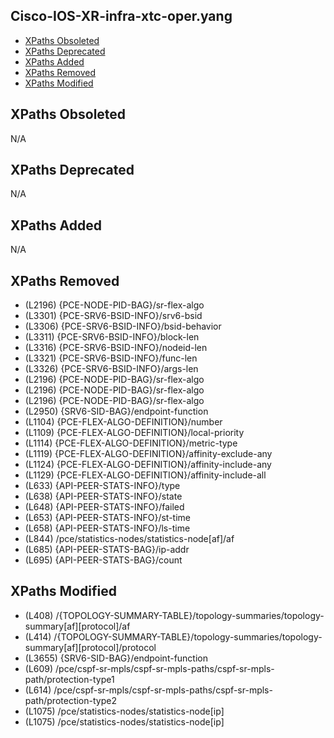 ## Cisco-IOS-XR-infra-xtc-oper.yang

- [XPaths Obsoleted](#xpaths-obsoleted)
- [XPaths Deprecated](#xpaths-deprecated)
- [XPaths Added](#xpaths-added)
- [XPaths Removed](#xpaths-removed)
- [XPaths Modified](#xpaths-modified)

## XPaths Obsoleted

N/A

## XPaths Deprecated

N/A

## XPaths Added

N/A

## XPaths Removed

- (L2196)	{PCE-NODE-PID-BAG}/sr-flex-algo
- (L3301)	{PCE-SRV6-BSID-INFO}/srv6-bsid
- (L3306)	{PCE-SRV6-BSID-INFO}/bsid-behavior
- (L3311)	{PCE-SRV6-BSID-INFO}/block-len
- (L3316)	{PCE-SRV6-BSID-INFO}/nodeid-len
- (L3321)	{PCE-SRV6-BSID-INFO}/func-len
- (L3326)	{PCE-SRV6-BSID-INFO}/args-len
- (L2196)	{PCE-NODE-PID-BAG}/sr-flex-algo
- (L2196)	{PCE-NODE-PID-BAG}/sr-flex-algo
- (L2196)	{PCE-NODE-PID-BAG}/sr-flex-algo
- (L2950)	{SRV6-SID-BAG}/endpoint-function
- (L1104)	{PCE-FLEX-ALGO-DEFINITION}/number
- (L1109)	{PCE-FLEX-ALGO-DEFINITION}/local-priority
- (L1114)	{PCE-FLEX-ALGO-DEFINITION}/metric-type
- (L1119)	{PCE-FLEX-ALGO-DEFINITION}/affinity-exclude-any
- (L1124)	{PCE-FLEX-ALGO-DEFINITION}/affinity-include-any
- (L1129)	{PCE-FLEX-ALGO-DEFINITION}/affinity-include-all
- (L633)	{API-PEER-STATS-INFO}/type
- (L638)	{API-PEER-STATS-INFO}/state
- (L648)	{API-PEER-STATS-INFO}/failed
- (L653)	{API-PEER-STATS-INFO}/st-time
- (L658)	{API-PEER-STATS-INFO}/ls-time
- (L844)	/pce/statistics-nodes/statistics-node[af]/af
- (L685)	{API-PEER-STATS-BAG}/ip-addr
- (L695)	{API-PEER-STATS-BAG}/count

## XPaths Modified

- (L408)	/{TOPOLOGY-SUMMARY-TABLE}/topology-summaries/topology-summary[af][protocol]/af
- (L414)	/{TOPOLOGY-SUMMARY-TABLE}/topology-summaries/topology-summary[af][protocol]/protocol
- (L3655)	{SRV6-SID-BAG}/endpoint-function
- (L609)	/pce/cspf-sr-mpls/cspf-sr-mpls-paths/cspf-sr-mpls-path/protection-type1
- (L614)	/pce/cspf-sr-mpls/cspf-sr-mpls-paths/cspf-sr-mpls-path/protection-type2
- (L1075)	/pce/statistics-nodes/statistics-node[ip]
- (L1075)	/pce/statistics-nodes/statistics-node[ip]

